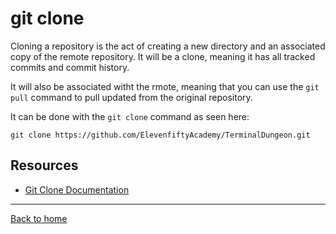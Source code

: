 # git clone

Cloning a repository is the act of creating a new directory and an associated copy of the remote repository. It will be a clone, meaning it has all tracked commits and commit history. 

It will also be associated witht the rmote, meaning that you can use the `git pull` command to pull updated from the original repository. 

It can be done with the `git clone` command as seen here:

```
git clone https://github.com/ElevenfiftyAcademy/TerminalDungeon.git
```

## Resources

- [Git Clone Documentation](https://git-scm.com/docs/git-clone)

---

[Back to home](../README.md)